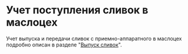 # Учет поступления сливок в маслоцех

Учет выпуска и передачи сливок с приемно-аппаратного в маслоцех подробно
описан в разделе "[Выпуск сливок](../../SemiHardCheese/Separation/CreamOutput/readme.md)".
